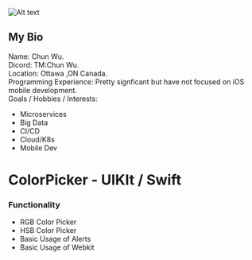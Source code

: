 ![Alt text](https://scontent.fxds1-1.fna.fbcdn.net/v/t1.0-9/60934248_2729356600411096_6802329217259274240_o.jpg?_nc_cat=107&_nc_sid=7aed08&_nc_ohc=S2yRgYtR8VMAX-Sx-mY&_nc_ht=scontent.fxds1-1.fna&oh=b0ba57f675135349896ee7868866db48&oe=5EFBBF33 "Chun Wu")

## My Bio ##
Name: Chun Wu.  
Dicord: TM:Chun Wu.        
Location: Ottawa ,ON Canada.        
Programming Experience: Pretty signficant but have not focused on iOS mobile development.    
Goals / Hobbies / Interests:     
* Microservices
* Big Data
* CI/CD
* Cloud/K8s
* Mobile Dev

# ColorPicker - UIKIt / Swift #

### Functionality ###
* RGB Color Picker
* HSB Color Picker
* Basic Usage of Alerts
* Basic Usage of Webkit




